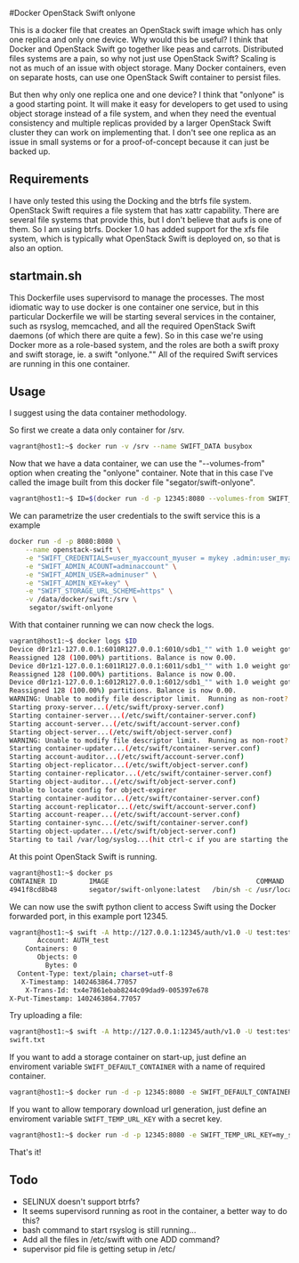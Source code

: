 #Docker OpenStack Swift onlyone

This is a docker file that creates an OpenStack swift image which has only one replica and only one device. Why would this be useful? I think that Docker and OpenStack Swift go together like peas and carrots. Distributed files systems are a pain, so why not just use OpenStack Swift? Scaling is not as much of an issue with object storage. Many Docker containers, even on separate hosts, can use one OpenStack Swift container to persist files.

But then why only one replica one and one device? I think that "onlyone" is a good starting point. It will make it easy for developers to get used to using object storage instead of a file system, and when they need the eventual consistency and multiple replicas provided by a larger OpenStack Swift cluster they can work on implementing that. I don't see one replica as an issue in small systems or for a proof-of-concept because it can just be backed up.

## Requirements

I have only tested this using the Docking and the btrfs file system. OpenStack Swift requires a file system that has xattr capability. There are several file systems that provide this, but I don't believe that aufs is one of them. So I am using btrfs. Docker 1.0 has added support for the xfs file system, which is typically what OpenStack Swift is deployed on, so that is also an option.

## startmain.sh

This Dockerfile uses supervisord to manage the processes. The most idiomatic way to use docker is one container one service, but in this particular Dockerfile we will be starting several services in the container, such as rsyslog, memcached, and all the required OpenStack Swift daemons (of which there are quite a few). So in this case we're using Docker more as a role-based system, and the roles are both a swift proxy and swift storage, ie. a swift "onlyone."" All of the required Swift services are running in this one container.

## Usage

I suggest using the data container methodology.

So first we create a data only container for /srv.

```bash
vagrant@host1:~$ docker run -v /srv --name SWIFT_DATA busybox
```

Now that we have a data container, we can use the "--volumes-from" option when creating the "onlyone" container. Note that in this case I've called the image built from this docker file "segator/swift-onlyone".

```bash
vagrant@host1:~$ ID=$(docker run -d -p 12345:8080 --volumes-from SWIFT_DATA -t morrisjobke/docker-swift-onlyone)
```

We can parametrize the user credentials to the swift service this is a example
```bash
docker run -d -p 8080:8080 \
    --name openstack-swift \
    -e "SWIFT_CREDENTIALS=user_myaccount_myuser = mykey .admin:user_myaccount2_myuser2 = keyrandom .admin" \
    -e "SWIFT_ADMIN_ACOUNT=adminaccount" \
    -e "SWIFT_ADMIN_USER=adminuser" \
    -e "SWIFT_ADMIN_KEY=key" \
    -e "SWIFT_STORAGE_URL_SCHEME=https" \
    -v /data/docker/swift:/srv \
     segator/swift-onlyone
```



With that container running we can now check the logs.

```bash
vagrant@host1:~$ docker logs $ID
Device d0r1z1-127.0.0.1:6010R127.0.0.1:6010/sdb1_"" with 1.0 weight got id 0
Reassigned 128 (100.00%) partitions. Balance is now 0.00.
Device d0r1z1-127.0.0.1:6011R127.0.0.1:6011/sdb1_"" with 1.0 weight got id 0
Reassigned 128 (100.00%) partitions. Balance is now 0.00.
Device d0r1z1-127.0.0.1:6012R127.0.0.1:6012/sdb1_"" with 1.0 weight got id 0
Reassigned 128 (100.00%) partitions. Balance is now 0.00.
WARNING: Unable to modify file descriptor limit.  Running as non-root?
Starting proxy-server...(/etc/swift/proxy-server.conf)
Starting container-server...(/etc/swift/container-server.conf)
Starting account-server...(/etc/swift/account-server.conf)
Starting object-server...(/etc/swift/object-server.conf)
WARNING: Unable to modify file descriptor limit.  Running as non-root?
Starting container-updater...(/etc/swift/container-server.conf)
Starting account-auditor...(/etc/swift/account-server.conf)
Starting object-replicator...(/etc/swift/object-server.conf)
Starting container-replicator...(/etc/swift/container-server.conf)
Starting object-auditor...(/etc/swift/object-server.conf)
Unable to locate config for object-expirer
Starting container-auditor...(/etc/swift/container-server.conf)
Starting account-replicator...(/etc/swift/account-server.conf)
Starting account-reaper...(/etc/swift/account-server.conf)
Starting container-sync...(/etc/swift/container-server.conf)
Starting object-updater...(/etc/swift/object-server.conf)
Starting to tail /var/log/syslog...(hit ctrl-c if you are starting the container in a bash shell)
```

At this point OpenStack Swift is running.

```bash
vagrant@host1:~$ docker ps
CONTAINER ID        IMAGE                                     COMMAND                CREATED             STATUS              PORTS                     NAMES
4941f8cd8b48        segator/swift-onlyone:latest   /bin/sh -c /usr/loca   58 seconds ago      Up 57 seconds       0.0.0.0:12345->8080/tcp   hopeful_brattain
```

We can now use the swift python client to access Swift using the Docker forwarded port, in this example port 12345.

```bash
vagrant@host1:~$ swift -A http://127.0.0.1:12345/auth/v1.0 -U test:tester -K testing stat
       Account: AUTH_test
    Containers: 0
       Objects: 0
         Bytes: 0
  Content-Type: text/plain; charset=utf-8
   X-Timestamp: 1402463864.77057
    X-Trans-Id: tx4e7861ebab8244c09dad9-005397e678
X-Put-Timestamp: 1402463864.77057
```

Try uploading a file:

```bash
vagrant@host1:~$ swift -A http://127.0.0.1:12345/auth/v1.0 -U test:tester -K testing upload swift swift.txt
swift.txt
```

If you want to add a storage container on start-up, just define an enviroment variable `SWIFT_DEFAULT_CONTAINER` with a name of required container.

```bash
vagrant@host1:~$ docker run -d -p 12345:8080 -e SWIFT_DEFAULT_CONTAINER=container_name --volumes-from SWIFT_DATA -t morrisjobke/docker-swift-onlyone
```

If you want to allow temporary download url generation, just define an enviroment variable `SWIFT_TEMP_URL_KEY` with a secret key.

```bash
vagrant@host1:~$ docker run -d -p 12345:8080 -e SWIFT_TEMP_URL_KEY=my_secret_key --volumes-from SWIFT_DATA -t morrisjobke/docker-swift-onlyone
```

That's it!

## Todo

* SELINUX doesn't support btrfs?
* It seems supervisord running as root in the container, a better way to do this?
* bash command to start rsyslog is still running...
* Add all the files in /etc/swift with one ADD command?
* supervisor pid file is getting setup in /etc/
